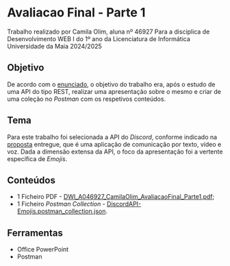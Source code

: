 # Avaliacao Final - Parte 1
Trabalho realizado por Camila Olim, aluna nº 46927
Para a disciplica de Desenvolvimento WEB I do 1º ano da Licenciatura de Informática
Universidade da Maia 2024/2025

## Objetivo
De acordo com o [enunciado](https://github.com/inf24dw1g09/DW-Avaliacao-Final/blob/main/Documentos%20de%20Apoio/INF-DW1_AvaliacaoFinal_EpocaNormal_ProvaPratica_2024.pdf), o objetivo do trabalho era, após o estudo de uma API do tipo REST, realizar uma apresentação sobre o mesmo e criar de uma coleção no _Postman_ com os respetivos conteúdos.  

## Tema
Para este trabalho foi selecionada a API do _Discord_, conforme indicado na [proposta](https://github.com/inf24dw1g09/DW-Avaliacao-Final/blob/main/Documentos%20de%20Apoio/DWI_A06927_CamilaOlim_AvaliacaoFinal_Proposta.pdf) entregue, que é uma aplicação de comunicação por texto, vídeo e voz. Dada a dimensão extensa da API, o foco da apresentação foi a vertente específica de _Emojis_.

## Conteúdos
- 1 Ficheiro PDF - [DWI_A046927_CamilaOlim_AvaliacaoFinal_Parte1.pdf](https://github.com/inf24dw1g09/DW-Avaliacao-Final/blob/Parte-1/Parte1_Ficheiros/DWI_A046927_CamilaOlim_AvaliacaoFinal_Parte1.pdf);
- 1 Ficheiro _Postman Collection_ - [DiscordAPI-Emojis.postman_collection.json](https://github.com/inf24dw1g09/DW-Avaliacao-Final/blob/Parte-1/Parte1_Ficheiros/DiscordAPI-Emojis.postman_collection.json).

## Ferramentas
- Office PowerPoint
- Postman
